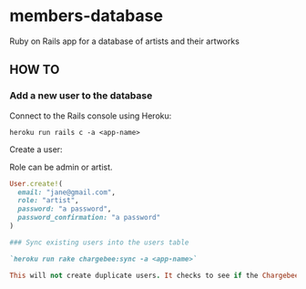 # members-database

Ruby on Rails app for a database of artists and their artworks

## HOW TO

### Add a new user to the database

Connect to the Rails console using Heroku:

`heroku run rails c -a <app-name>`

Create a user:

Role can be admin or artist.

```ruby
User.create!(
  email: "jane@gmail.com",
  role: "artist",
  password: "a password",
  password_confirmation: "a password"
)

### Sync existing users into the users table

`heroku run rake chargebee:sync -a <app-name>`

This will not create duplicate users. It checks to see if the Chargebee ID is already in the database.


```
